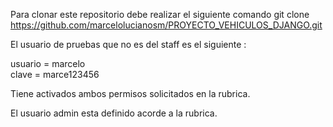 Para clonar este repositorio debe realizar el siguiente comando
git clone https://github.com/marcelolucianosm/PROYECTO_VEHICULOS_DJANGO.git

El usuario de pruebas que no es del staff es el siguiente :   

usuario = marcelo  
clave = marce123456

Tiene activados ambos permisos solicitados en la rubrica.

El usuario admin esta definido acorde a la rubrica.